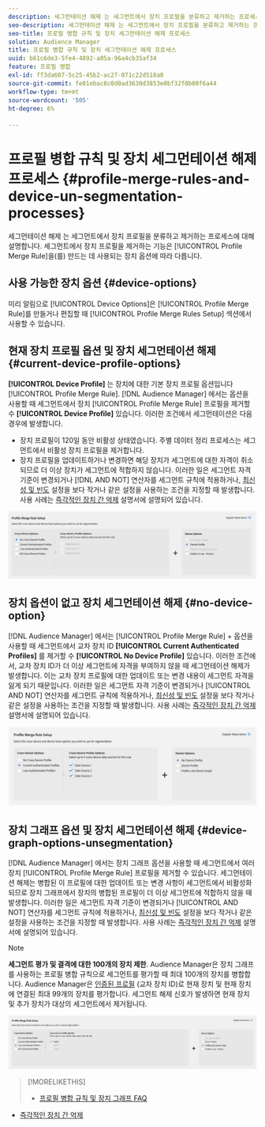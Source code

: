 ```yaml
---
description: 세그먼테이션 해제 는 세그먼트에서 장치 프로필을 분류하고 제거하는 프로세스에 대해 설명합니다. 세그먼트에서 장치 프로필을 제거하는 기능은 프로필 병합 규칙을 만드는 데 사용되는 장치 옵션에 따라 다릅니다.
seo-description: 세그먼테이션 해제 는 세그먼트에서 장치 프로필을 분류하고 제거하는 프로세스에 대해 설명합니다. 세그먼트에서 장치 프로필을 제거하는 기능은 프로필 병합 규칙을 만드는 데 사용되는 장치 옵션에 따라 다릅니다.
seo-title: 프로필 병합 규칙 및 장치 세그먼테이션 해제 프로세스
solution: Audience Manager
title: 프로필 병합 규칙 및 장치 세그먼테이션 해제 프로세스
uuid: b61c6de3-5fe4-4892-a05a-96a4cb35af34
feature: 프로필 병합
exl-id: ff3da607-5c25-45b2-ac27-071c22d518a0
source-git-commit: fe01ebac8c0d0ad3630d3853e0bf32f0b00f6a44
workflow-type: tm+mt
source-wordcount: '505'
ht-degree: 6%

---
```


# 프로필 병합 규칙 및 장치 세그먼테이션 해제 프로세스 {#profile-merge-rules-and-device-un-segmentation-processes}

세그먼테이션 해제 는 세그먼트에서 장치 프로필을 분류하고 제거하는 프로세스에 대해 설명합니다. 세그먼트에서 장치 프로필을 제거하는 기능은 [!UICONTROL Profile Merge Rule]을(를) 만드는 데 사용되는 장치 옵션에 따라 다릅니다.

## 사용 가능한 장치 옵션 {#device-options}

미리 알림으로 [!UICONTROL Device Options]은 [!UICONTROL Profile Merge Rule]를 만들거나 편집할 때 [!UICONTROL Profile Merge Rules Setup] 섹션에서 사용할 수 있습니다.

## 현재 장치 프로필 옵션 및 장치 세그먼테이션 해제 {#current-device-profile-options}

**[!UICONTROL Device Profile]** 는 장치에 대한 기본 장치 프로필 옵션입니다 [!UICONTROL Profile Merge Rule]. [!DNL Audience Manager] 에서는 옵션을 사용할 때 세그먼트에서 장치  [!UICONTROL Profile Merge Rule] 프로필을 제거할 수  **[!UICONTROL Device Profile]** 있습니다. 이러한 조건에서 세그먼테이션은 다음 경우에 발생합니다.

* 장치 프로필이 120일 동안 비활성 상태였습니다. 주별 데이터 정리 프로세스는 세그먼트에서 비활성 장치 프로필을 제거합니다.
* 장치 프로필을 업데이트하거나 변경하면 해당 장치가 세그먼트에 대한 자격이 취소되므로 더 이상 장치가 세그먼트에 적합하지 않습니다. 이러한 일은 세그먼트 자격 기준이 변경되거나 [!DNL AND NOT] 연산자를 세그먼트 규칙에 적용하거나, [최신성 및 빈도](../segments/recency-and-frequency.md) 설정을 보다 작거나 같은 설정을 사용하는 조건을 지정할 때 발생합니다. 사용 사례는 [즉각적인 장치 간 억제](instant-cross-device-suppression.md) 설명서에 설명되어 있습니다.

![장치 전용](assets/device-only.png)

## 장치 옵션이 없고 장치 세그먼테이션 해제 {#no-device-option}

[!DNL Audience Manager] 에서는  [!UICONTROL Profile Merge Rule] + 옵션을 사용할 때 세그먼트에서 교차 장치 ID **[!UICONTROL Current Authenticated Profiles]** 를 제거할 수  **[!UICONTROL No Device Profile]** 있습니다. 이러한 조건에서, 교차 장치 ID가 더 이상 세그먼트에 자격을 부여하지 않을 때 세그먼테이션 해제가 발생합니다. 이는 교차 장치 프로필에 대한 업데이트 또는 변경 내용이 세그먼트 자격을 잃게 되기 때문입니다. 이러한 일은 세그먼트 자격 기준이 변경되거나 [!UICONTROL AND NOT] 연산자를 세그먼트 규칙에 적용하거나, [최신성 및 빈도](../segments/recency-and-frequency.md) 설정을 보다 작거나 같은 설정을 사용하는 조건을 지정할 때 발생합니다. 사용 사례는 [즉각적인 장치 간 억제](instant-cross-device-suppression.md) 설명서에 설명되어 있습니다.

![](assets/current-no-device.png)

## 장치 그래프 옵션 및 장치 세그먼테이션 해제 {#device-graph-options-unsegmentation}

[!DNL Audience Manager] 에서는 장치 그래프 옵션을 사용할 때 세그먼트에서 여러 장치  [!UICONTROL Profile Merge Rule] 프로필을 제거할 수 있습니다. 세그먼테이션 해제는 병합된 이 프로필에 대한 업데이트 또는 변경 사항이 세그먼트에서 비활성화되므로 장치 그래프에서 장치의 병합된 프로필이 더 이상 세그먼트에 적합하지 않을 때 발생합니다. 이러한 일은 세그먼트 자격 기준이 변경되거나 [!UICONTROL AND NOT] 연산자를 세그먼트 규칙에 적용하거나, [최신성 및 빈도](../segments/recency-and-frequency.md) 설정을 보다 작거나 같은 설정을 사용하는 조건을 지정할 때 발생합니다. 사용 사례는 [즉각적인 장치 간 억제](instant-cross-device-suppression.md) 설명서에 설명되어 있습니다.

>[!NOTE]
>
>**세그먼트 평가 및 결격에 대한 100개의 장치 제한**.
>Audience Manager은 장치 그래프를 사용하는 프로필 병합 규칙으로 세그먼트를 평가할 때 최대 100개의 장치를 병합합니다. Audience Manager은 [인증된 프로필](../../reference/visitor-authentication-states.md) (교차 장치 ID)로 현재 장치 및 현재 장치에 연결된 최대 99개의 장치를 평가합니다. 세그먼트 해제 신호가 발생하면 현재 장치 및 추가 장치가 대상의 세그먼트에서 제거됩니다.

![](assets/last-device-graph.png)

>[!MORELIKETHIS]
>
>* [프로필 병합 규칙 및 장치 그래프 FAQ](../../faq/faq-profile-merge.md)
* [즉각적인 장치 간 억제](instant-cross-device-suppression.md)

